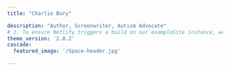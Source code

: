 ```yaml
---
title: "Charlie Bury"

description: "Author, Screenwriter, Autism Advocate"
# 1. To ensure Netlify triggers a build on our exampleSite instance, we need to change a file in the exampleSite directory.
theme_version: '2.8.2'
cascade:
  featured_image: '/Space-header.jpg'

---
```

